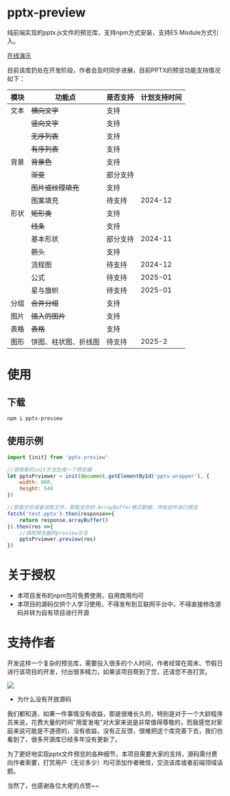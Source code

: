 # pptx-preview
纯前端实现的pptx.js文件的预览库，支持npm方式安装，支持ES Module方式引入。

[在线演示](https://501351981.github.io/pptx-preview/examples/dist/)

目前该库扔处在开发阶段，作者会及时同步进展，目前PPTX的预览功能支持情况如下：

| 模块  | 功能点         | 是否支持 | 计划支持时间  |
|-----|-------------|------|---------|
| 文本  | ~~横向文字~~    | 支持   |
|     | ~~竖向文字~~    | 支持   |         |
|     | ~~无序列表~~    | 支持   |
|     | ~~有序列表~~    | 支持   |         |
| 背景  | ~~背景色~~     | 支持   |
|     | ~~渐变~~      | 部分支持 |         |
|     | ~~图片或纹理填充~~ | 支持   |         |
|     | 图案填充        | 待支持  | 2024-12 |
| 形状  | ~~矩形类~~     | 支持   |         |
|     | ~~线条~~      | 支持   |         |
|     | 基本形状        | 部分支持 | 2024-11 |
|     | ~~箭头~~      | 支持   |         |
|     | 流程图         | 待支持  | 2024-12 |
|     | 公式          | 待支持  | 2025-01 |
|     | 星与旗帜        | 待支持  | 2025-01 |
| 分组  | ~~合并分组~~    | 支持   |         |
| 图片  | ~~插入的图片~~   | 支持   |         |
| 表格  | ~~表格~~      | 支持   |         |
| 图形  | 饼图、柱状图、折线图  | 待支持  | 2025-2  |

# 使用

## 下载

```shell
npm i pptx-preview
```

## 使用示例

```javascript
import {init} from 'pptx-preview'

//调用库的init方法生成一个预览器
let pptxPrviewer = init(document.getElementById('pptx-wrapper'), {
    width: 960,
    height: 540
})

//获取文件或者读取文件，获取文件的 ArrayBuffer格式数据，传给组件进行预览
fetch('test.pptx').then(response=>{
    return response.arrayBuffer()
}).then(res =>{
    //调用预览器的preview方法
    pptxPrviewer.preview(res)
})
```

# 关于授权

- 本项目发布的npm包可免费使用，自用商用均可
- 本项目的源码仅供个人学习使用，不得发布到互联网平台中，不得直接修改源码并转为自有项目进行开源

# 支持作者

开发这样一个复杂的预览库，需要投入很多的个人时间，作者经常在周末、节假日进行该项目的开发，付出很多精力，如果该项目帮到了您，还请您不吝打赏。

![](https://501351981.github.io/pptx-preview/examples/dist/wx.png)


- 为什么没有开放源码

我们都知道，如果一件事情没有收益，那是很难长久的，特别是对于一个大龄程序员来说，花费大量的时间"用爱发电"对大家来说是非常值得尊敬的，而我感觉对家庭来说可能是不道德的，没有收益，没有正反馈，很难把这个库完善下去，我们也看到了，很多开源库已经多年没有更新了。

为了更好地实现pptx文件预览的各种细节，本项目需要大家的支持，源码需付费向作者索要，打赏用户（无论多少）均可添加作者微信，交流该库或者前端领域话题。


当然了，也感谢各位大佬的点赞~~